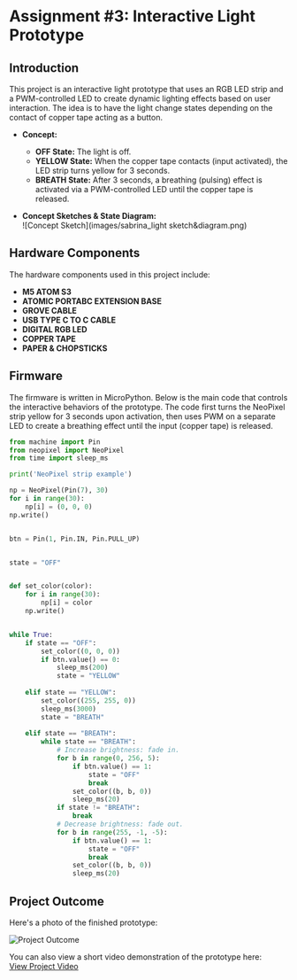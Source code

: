 # Assignment #3: Interactive Light Prototype

## Introduction

This project is an interactive light prototype that uses an RGB LED strip and a PWM-controlled LED to create dynamic lighting effects based on user interaction. The idea is to have the light change states depending on the contact of copper tape acting as a button.

- **Concept:**  
  - **OFF State:** The light is off.  
  - **YELLOW State:** When the copper tape contacts (input activated), the LED strip turns yellow for 3 seconds.  
  - **BREATH State:** After 3 seconds, a breathing (pulsing) effect is activated via a PWM-controlled LED until the copper tape is released.

- **Concept Sketches & State Diagram:**  
  ![Concept Sketch](images/sabrina_light sketch&diagram.png)

## Hardware Components

The hardware components used in this project include:

 - **M5 ATOM S3**
 - **ATOMIC PORTABC EXTENSION BASE**
 - **GROVE CABLE**
 - **USB TYPE C TO C CABLE**
 - **DIGITAL RGB LED**
 - **COPPER TAPE**
 - **PAPER & CHOPSTICKS**

## Firmware

The firmware is written in MicroPython. Below is the main code that controls the interactive behaviors of the prototype. The code first turns the NeoPixel strip yellow for 3 seconds upon activation, then uses PWM on a separate LED to create a breathing effect until the input (copper tape) is released.

```python
from machine import Pin
from neopixel import NeoPixel
from time import sleep_ms

print('NeoPixel strip example')

np = NeoPixel(Pin(7), 30)
for i in range(30):
    np[i] = (0, 0, 0)
np.write()


btn = Pin(1, Pin.IN, Pin.PULL_UP)


state = "OFF"


def set_color(color):
    for i in range(30):
        np[i] = color
    np.write()


while True:
    if state == "OFF":      
        set_color((0, 0, 0))
        if btn.value() == 0:
            sleep_ms(200)
            state = "YELLOW"
    
    elif state == "YELLOW":
        set_color((255, 255, 0))
        sleep_ms(3000)
        state = "BREATH"
    
    elif state == "BREATH":
        while state == "BREATH":
            # Increase brightness: fade in.
            for b in range(0, 256, 5):
                if btn.value() == 1: 
                    state = "OFF"
                    break
                set_color((b, b, 0))
                sleep_ms(20)
            if state != "BREATH":
                break
            # Decrease brightness: fade out.
            for b in range(255, -1, -5):
                if btn.value() == 1:
                    state = "OFF"
                    break
                set_color((b, b, 0))
                sleep_ms(20)
```

## Project Outcome

Here's a photo of the finished prototype:

![Project Outcome](images/IMG_9038.JPG)

You can also view a short video demonstration of the prototype here:  
[View Project Video](https://drive.google.com/drive/u/0/folders/1BfrNCqkWdWgJJ4BBZqPRHI2dEF_i8DyR)


  

